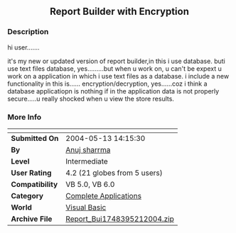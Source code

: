 ﻿<div align="center">

## Report Builder with Encryption


</div>

### Description

hi user.......

it's my new or updated version of report builder,in this i use database. buti use text files database, yes.........but when u work on, u can't be expext u work on a application in which i use text files as a database. i include a new functionality in this is...... encryption/decryption, yes......coz i think a database applicatiopn is nothing if in the application data is not properly secure.....u really shocked when u view the store results.
 
### More Info
 


<span>             |<span>
---                |---
**Submitted On**   |2004-05-13 14:15:30
**By**             |[Anuj sharrma](https://github.com/Planet-Source-Code/PSCIndex/blob/master/ByAuthor/anuj-sharrma.md)
**Level**          |Intermediate
**User Rating**    |4.2 (21 globes from 5 users)
**Compatibility**  |VB 5\.0, VB 6\.0
**Category**       |[Complete Applications](https://github.com/Planet-Source-Code/PSCIndex/blob/master/ByCategory/complete-applications__1-27.md)
**World**          |[Visual Basic](https://github.com/Planet-Source-Code/PSCIndex/blob/master/ByWorld/visual-basic.md)
**Archive File**   |[Report\_Bui1748395212004\.zip](https://github.com/Planet-Source-Code/anuj-sharrma-report-builder-with-encryption__1-53919/archive/master.zip)








